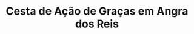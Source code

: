 ---
title: "Cesta de Ação de Graças em Angra dos Reis"
description: "Celebre o Dia de Ação de Graças com uma cesta recheada de sabores deliciosos em Angra dos Reis. O presente perfeito para agradecer e compartilhar momentos especiais."
layout: "home.html"
permalink: "/cesta-de-acao-de-gracas-em-angra-dos-reis/"
---